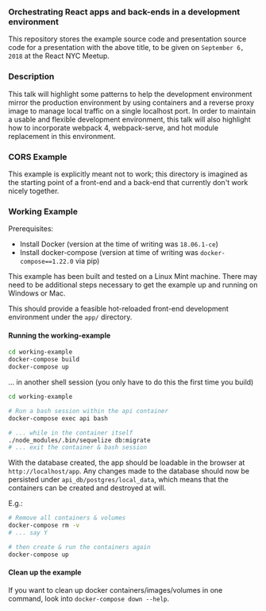 ### Orchestrating React apps and back-ends in a development environment

This repository stores the example source code and presentation source code for
a presentation with the above title, to be given on `September 6, 2018` at the
React NYC Meetup.

### Description

This talk will highlight some patterns to help the development environment
mirror the production environment by using containers and a reverse proxy
image to manage local traffic on a single localhost port. In order to maintain
a usable and flexible development environment, this talk will also highlight
how to incorporate webpack 4, webpack-serve, and hot module replacement in this
environment.

### CORS Example

This example is explicitly meant not to work; this directory is imagined as the
starting point of a front-end and a back-end that currently don't work
nicely together.

### Working Example

Prerequisites:
* Install Docker (version at the time of writing was `18.06.1-ce`) 
* Install docker-compose (version at time of writing was
  `docker-compose==1.22.0` via pip)

This example has been built and tested on a Linux Mint machine. There may need
to be additional steps necessary to get the example up and running on Windows
or Mac.

This should provide a feasible hot-reloaded front-end development environment
under the `app/` directory.

#### Running the working-example

```bash
cd working-example
docker-compose build
docker-compose up
```

... in another shell session (you only have to do this the first time you build)

```bash
cd working-example

# Run a bash session within the api container
docker-compose exec api bash

# ... while in the container itself
./node_modules/.bin/sequelize db:migrate
# ... exit the container & bash session
```

With the database created, the app should be loadable in the browser at
`http://localhost/app`. Any changes made to the database should now be
persisted under `api_db/postgres/local_data`, which means that the containers
can be created and destroyed at will.

E.g.:

```bash
# Remove all containers & volumes
docker-compose rm -v
# ... say Y

# then create & run the containers again
docker-compose up
```

#### Clean up the example

If you want to clean up docker containers/images/volumes in one command, look
into `docker-compose down --help`.
